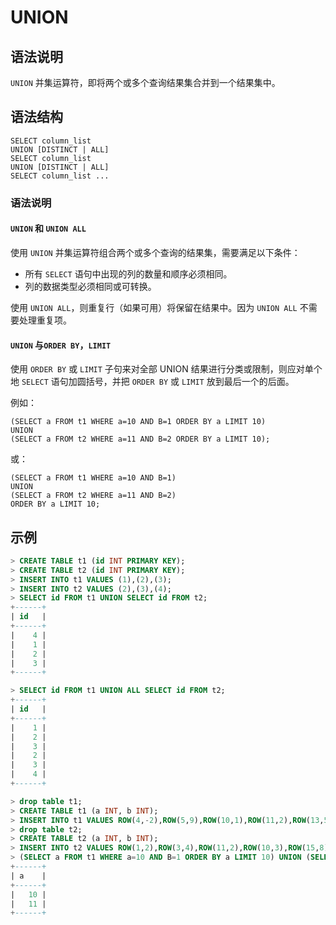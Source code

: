# **UNION**

## **语法说明**

`UNION` 并集运算符，即将两个或多个查询结果集合并到一个结果集中。

## **语法结构**

```
SELECT column_list
UNION [DISTINCT | ALL]
SELECT column_list
UNION [DISTINCT | ALL]
SELECT column_list ...
```

### 语法说明

#### `UNION` 和 `UNION ALL`

使用 `UNION` 并集运算符组合两个或多个查询的结果集，需要满足以下条件：

- 所有 `SELECT` 语句中出现的列的数量和顺序必须相同。
- 列的数据类型必须相同或可转换。

使用 `UNION ALL`，则重复行（如果可用）将保留在结果中。因为 `UNION ALL` 不需要处理重复项。

#### `UNION` 与`ORDER BY`，`LIMIT`

使用 `ORDER BY` 或 `LIMIT` 子句来对全部 UNION 结果进行分类或限制，则应对单个地 `SELECT` 语句加圆括号，并把 `ORDER BY` 或 `LIMIT` 放到最后一个的后面。

例如：

```
(SELECT a FROM t1 WHERE a=10 AND B=1 ORDER BY a LIMIT 10)
UNION
(SELECT a FROM t2 WHERE a=11 AND B=2 ORDER BY a LIMIT 10);
```

或：

```
(SELECT a FROM t1 WHERE a=10 AND B=1)
UNION
(SELECT a FROM t2 WHERE a=11 AND B=2)
ORDER BY a LIMIT 10;
```

<!--第二个例子需要确认，暂时不能生效-->

## **示例**

```sql
> CREATE TABLE t1 (id INT PRIMARY KEY);
> CREATE TABLE t2 (id INT PRIMARY KEY);
> INSERT INTO t1 VALUES (1),(2),(3);
> INSERT INTO t2 VALUES (2),(3),(4);
> SELECT id FROM t1 UNION SELECT id FROM t2;
+------+
| id   |
+------+
|    4 |
|    1 |
|    2 |
|    3 |
+------+

> SELECT id FROM t1 UNION ALL SELECT id FROM t2;
+------+
| id   |
+------+
|    1 |
|    2 |
|    3 |
|    2 |
|    3 |
|    4 |
+------+
```

```sql
> drop table t1;
> CREATE TABLE t1 (a INT, b INT);
> INSERT INTO t1 VALUES ROW(4,-2),ROW(5,9),ROW(10,1),ROW(11,2),ROW(13,5);
> drop table t2;
> CREATE TABLE t2 (a INT, b INT);
> INSERT INTO t2 VALUES ROW(1,2),ROW(3,4),ROW(11,2),ROW(10,3),ROW(15,8);
> (SELECT a FROM t1 WHERE a=10 AND B=1 ORDER BY a LIMIT 10) UNION (SELECT a FROM t2 WHERE a=11 AND B=2 ORDER BY a LIMIT 10);
+------+
| a    |
+------+
|   10 |
|   11 |
+------+
```

